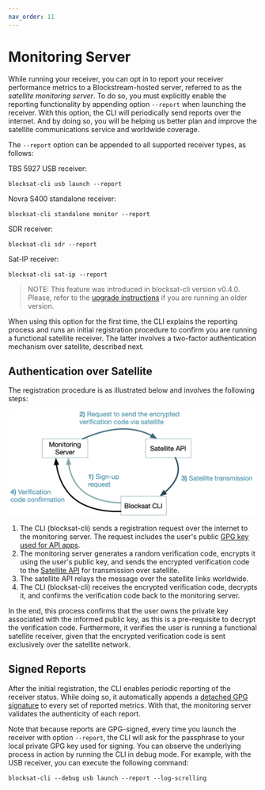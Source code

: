 ```yaml
---
nav_order: 11
---
```


# Monitoring Server

While running your receiver, you can opt in to report your receiver performance
metrics to a Blockstream-hosted server, referred to as the *satellite
monitoring server*. To do so, you must explicitly enable the reporting
functionality by appending option `--report` when launching the receiver. With
this option, the CLI will periodically send reports over the internet. And by
doing so, you will be helping us better plan and improve the satellite
communications service and worldwide coverage.

The `--report` option can be appended to all supported receiver types, as
follows:

TBS 5927 USB receiver:

```
blocksat-cli usb launch --report
```

Novra S400 standalone receiver:

```
blocksat-cli standalone monitor --report
```

SDR receiver:

```
blocksat-cli sdr --report
```

Sat-IP receiver:

```
blocksat-cli sat-ip --report
```

> NOTE: This feature was introduced in blocksat-cli version v0.4.0. Please,
> refer to the [upgrade
> instructions](quick-reference.md#cli-installation-and-upgrade) if you are
> running an older version.

When using this option for the first time, the CLI explains the reporting
process and runs an initial registration procedure to confirm you are running a
functional satellite receiver. The latter involves a two-factor authentication
mechanism over satellite, described next.

## Authentication over Satellite

The registration procedure is as illustrated below and involves the following
steps:

![Two-factor authentication procedure](img/monitoring-api-authentication.png)

1. The CLI (blocksat-cli) sends a registration request over the internet to the
   monitoring server. The request includes the user's public [GPG key used for
   API apps](api.md#encryption-keys).
2. The monitoring server generates a random verification code, encrypts it using
   the user's public key, and sends the encrypted verification code to the
   [Satellite API](api.md) for transmission over satellite.
3. The satellite API relays the message over the satellite links worldwide.
4. The CLI (blocksat-cli) receives the encrypted verification code, decrypts it,
   and confirms the verification code back to the monitoring server.

In the end, this process confirms that the user owns the private key associated
with the informed public key, as this is a pre-requisite to decrypt the
verification code. Furthermore, it verifies the user is running a functional
satellite receiver, given that the encrypted verification code is sent
exclusively over the satellite network.

## Signed Reports

After the initial registration, the CLI enables periodic reporting of the
receiver status. While doing so, it automatically appends a [detached GPG
signature](https://www.gnupg.org/gph/en/manual/x135.html) to every set of
reported metrics. With that, the monitoring server validates the authenticity
of each report.

Note that because reports are GPG-signed, every time you launch the receiver
with option `--report`, the CLI will ask for the passphrase to your local
private GPG key used for signing. You can observe the underlying process in
action by running the CLI in debug mode. For example, with the USB receiver,
you can execute the following command:

```
blocksat-cli --debug usb launch --report --log-scrolling
```